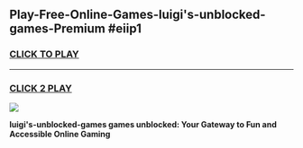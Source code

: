 
## Play-Free-Online-Games-luigi's-unblocked-games-Premium #eiip1
<h3>
<a href="https://premium.freeplayer.one?title=luigi's-unblocked-games&ref=8M">CLICK TO PLAY</a></h3>
<hr>

<h3>
<a href="https://premium.freeplayer.one?title=luigi's-unblocked-games&ref=8M">CLICK 2 PLAY</a>
  
</h3>

<a href="https://premium.freeplayer.one?title=luigi's-unblocked-games&ref=8M"><img src="https://clearcache.store/games.png"></a>


**luigi's-unblocked-games games unblocked: Your Gateway to Fun and Accessible Online Gaming**

